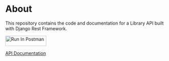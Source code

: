 # About

This repository contains the code and documentation for a Library API built with Django Rest Framework.


[<img src="https://run.pstmn.io/button.svg" alt="Run In Postman" style="width: 128px; height: 32px;">](https://god.gw.postman.com/run-collection/14995970-2c669fc0-479b-41ef-a733-9505aef46b77?action=collection%2Ffork&source=rip_markdown&collection-url=entityId%3D14995970-2c669fc0-479b-41ef-a733-9505aef46b77%26entityType%3Dcollection%26workspaceId%3Dcf174e8c-1fb3-4e17-a272-ed15cc3f46ee)


[API Documentation](https://www.postman.com/ikeadeoyin/workspace/libraryapi/collection/14995970-2c669fc0-479b-41ef-a733-9505aef46b77)